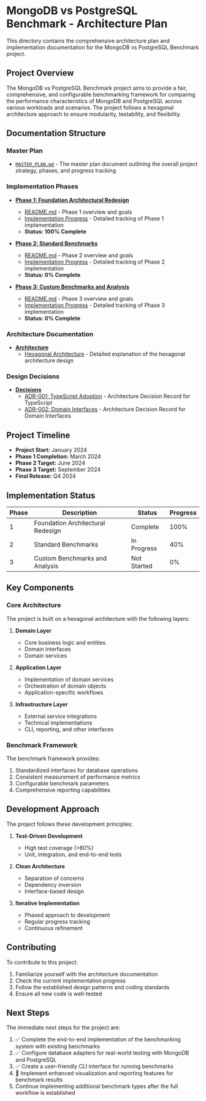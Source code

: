 # MongoDB vs PostgreSQL Benchmark - Architecture Plan

This directory contains the comprehensive architecture plan and implementation documentation for the MongoDB vs PostgreSQL Benchmark project.

## Project Overview

The MongoDB vs PostgreSQL Benchmark project aims to provide a fair, comprehensive, and configurable benchmarking framework for comparing the performance characteristics of MongoDB and PostgreSQL across various workloads and scenarios. The project follows a hexagonal architecture approach to ensure modularity, testability, and flexibility.

## Documentation Structure

### Master Plan

- [`MASTER_PLAN.md`](./MASTER_PLAN.md) - The master plan document outlining the overall project strategy, phases, and progress tracking

### Implementation Phases

- **[Phase 1: Foundation Architectural Redesign](./phase-1/)**
  - [README.md](./phase-1/README.md) - Phase 1 overview and goals
  - [Implementation Progress](./phase-1/implementation-progress.md) - Detailed tracking of Phase 1 implementation
  - **Status: 100% Complete**

- **[Phase 2: Standard Benchmarks](./phase-2/)**
  - [README.md](./phase-2/README.md) - Phase 2 overview and goals
  - [Implementation Progress](./phase-2/implementation-progress.md) - Detailed tracking of Phase 2 implementation
  - **Status: 0% Complete**

- **[Phase 3: Custom Benchmarks and Analysis](./phase-3/)**
  - [README.md](./phase-3/README.md) - Phase 3 overview and goals
  - [Implementation Progress](./phase-3/implementation-progress.md) - Detailed tracking of Phase 3 implementation
  - **Status: 0% Complete**

### Architecture Documentation

- **[Architecture](./architecture/)**
  - [Hexagonal Architecture](./architecture/hexagonal-architecture.md) - Detailed explanation of the hexagonal architecture design

### Design Decisions

- **[Decisions](./decisions/)**
  - [ADR-001: TypeScript Adoption](./decisions/adr-001-typescript-adoption.md) - Architecture Decision Record for TypeScript
  - [ADR-002: Domain Interfaces](./decisions/adr-002-domain-interfaces.md) - Architecture Decision Record for Domain Interfaces

## Project Timeline

- **Project Start:** January 2024
- **Phase 1 Completion:** March 2024
- **Phase 2 Target:** June 2024
- **Phase 3 Target:** September 2024
- **Final Release:** Q4 2024

## Implementation Status

| Phase | Description | Status | Progress |
|-------|-------------|--------|----------|
| 1 | Foundation Architectural Redesign | Complete | 100% |
| 2 | Standard Benchmarks | In Progress | 40% |
| 3 | Custom Benchmarks and Analysis | Not Started | 0% |

## Key Components

### Core Architecture

The project is built on a hexagonal architecture with the following layers:

1. **Domain Layer**
   - Core business logic and entities
   - Domain interfaces
   - Domain services

2. **Application Layer**
   - Implementation of domain services
   - Orchestration of domain objects
   - Application-specific workflows

3. **Infrastructure Layer**
   - External service integrations
   - Technical implementations
   - CLI, reporting, and other interfaces

### Benchmark Framework

The benchmark framework provides:

1. Standardized interfaces for database operations
2. Consistent measurement of performance metrics
3. Configurable benchmark parameters
4. Comprehensive reporting capabilities

## Development Approach

The project follows these development principles:

1. **Test-Driven Development**
   - High test coverage (>80%)
   - Unit, integration, and end-to-end tests

2. **Clean Architecture**
   - Separation of concerns
   - Dependency inversion
   - Interface-based design

3. **Iterative Implementation**
   - Phased approach to development
   - Regular progress tracking
   - Continuous refinement

## Contributing

To contribute to this project:

1. Familiarize yourself with the architecture documentation
2. Check the current implementation progress
3. Follow the established design patterns and coding standards
4. Ensure all new code is well-tested

## Next Steps

The immediate next steps for the project are:

1. ✅ Complete the end-to-end implementation of the benchmarking system with existing benchmarks
2. ✅ Configure database adapters for real-world testing with MongoDB and PostgreSQL
3. ✅ Create a user-friendly CLI interface for running benchmarks
4. 🔄 Implement enhanced visualization and reporting features for benchmark results
5. Continue implementing additional benchmark types after the full workflow is established 